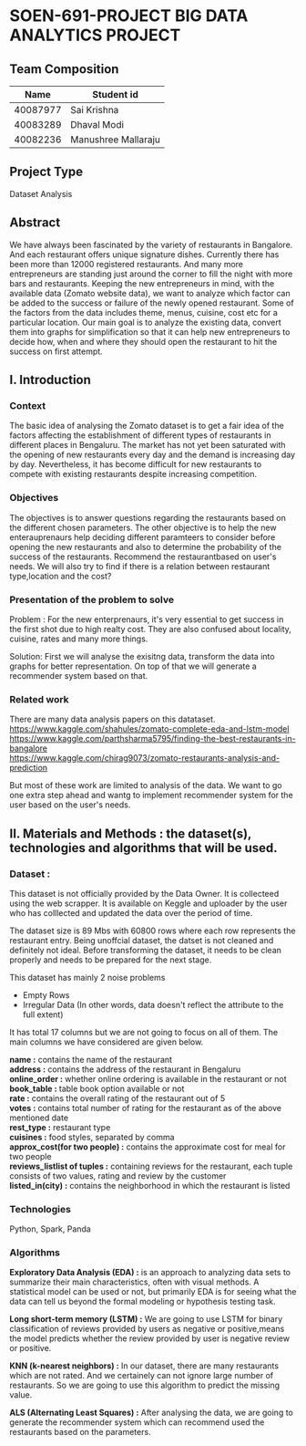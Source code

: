 # SOEN-691-PROJECT BIG DATA ANALYTICS PROJECT

## Team Composition

| Name  | Student id |
| --- | --- |
| 40087977 | Sai Krishna |
| 40083289 | Dhaval Modi |
| 40082236 | Manushree Mallaraju |

## Project Type
Dataset Analysis

## Abstract
We have always been fascinated by the variety of restaurants in Bangalore. And each restaurant offers unique signature dishes. Currently there has been more than 12000 registered restaurants. And many more entrepreneurs are standing just around the corner to fill the night with more bars and restaurants. Keeping the new entrepreneurs in mind, with the available data (Zomato website data), we want to analyze which factor can be added to the success or failure of the newly opened restaurant. Some of the factors from the data includes theme, menus, cuisine, cost etc for a particular location. Our main goal is to analyze the existing data, convert them into graphs for simplification so that it can help new entrepreneurs to decide how, when and where they should open the restaurant to hit the success on first attempt.

## I. Introduction
### Context

The basic idea of analysing the Zomato dataset is to get a fair idea of the factors affecting the establishment of different types of restaurants in different places in Bengaluru. The market has not yet been saturated with the opening of new restaurants every day and the demand is increasing day by day. Nevertheless, it has become difficult for new restaurants to compete with existing restaurants despite increasing competition.

### Objectives

The objectives is to answer questions regarding the restaurants based on the different chosen parameters. 
The other objective is to help the new enterauprenaurs help deciding different paramteers to consider before opening the new restaurants and also to determine the probability of the success of the restaurants.
Recommend the restaurantbased on user's needs.
We will also try to find if there is a relation between restaurant type,location and the cost?

### Presentation of the problem to solve

Problem : For the new enterprenaurs, it's very essential to get success in the first shot due to high realty cost. 
They are also confused about locality, cuisine, rates and many more things.

Solution: First we will analyse the exisitng data, transform the data into graphs for better representation. 
On top of that we will generate a recommender system based on that.  

### Related work 

There are many data analysis papers on this datataset. <br />
https://www.kaggle.com/shahules/zomato-complete-eda-and-lstm-model <br />
https://www.kaggle.com/parthsharma5795/finding-the-best-restaurants-in-bangalore <br />
https://www.kaggle.com/chirag9073/zomato-restaurants-analysis-and-prediction <br />

But most of these work are limited to analysis of the data. We want to go one extra step ahead and wantg to implement 
recommender system for the user based on the user's needs.

## II. Materials and Methods : the dataset(s), technologies and algorithms that will be used.

### Dataset : 

This dataset is not officially provided by the Data Owner. It is collecteed using the web scrapper. It is available on Keggle and uploader by the user who has colllected and updated the data over the period of time. 

The dataset size is 89 Mbs with 60800 rows where each row represents the restaurant entry. Being unoffcial dataset, the datset is not cleaned and definitely not ideal. Before transforming the dataset, it needs to be clean properly and needs to be prepared for the next stage. 

This dataset has mainly 2 noise problems

* Empty Rows <br />
* Irregular Data (In other words, data doesn't reflect the attribute to the full extent) <br />

It has total 17 columns but we are not going to focus on all of them. The main columns we have considered are given below.

<b>name :</b> contains the name of the restaurant <br />
<b>address :</b> contains the address of the restaurant in Bengaluru <br />
<b>online_order :</b> whether online ordering is available in the restaurant or not <br />
<b>book_table :</b> table book option available or not <br />
<b>rate :</b> contains the overall rating of the restaurant out of 5 <br />
<b>votes :</b> contains total number of rating for the restaurant as of the above mentioned date <br />
<b>rest_type :</b> restaurant type <br />
<b>cuisines :</b> food styles, separated by comma <br />
<b>approx_cost(for two people) :</b> contains the approximate cost for meal for two people <br />
<b>reviews_listlist of tuples :</b>  containing reviews for the restaurant, each tuple consists of two values, rating and review by the customer <br />
<b>listed_in(city) :</b> contains the neighborhood in which the restaurant is listed <br />

### Technologies

Python, Spark, Panda

### Algorithms

<b>Exploratory Data Analysis (EDA) :</b> is an approach to analyzing data sets to summarize their main characteristics, often with visual methods. A statistical model can be used or not, but primarily EDA is for seeing what the data can tell us beyond the formal modeling or hypothesis testing task.

<b>Long short-term memory (LSTM) :</b> We are going to use LSTM for binary classification of reviews provided by users as negative or positive,means the model predicts whether the review provided by user is negative review or positive.

<b>KNN (k-nearest neighbors) :</b> In our dataset, there are many restaurants which are not rated. And we certainely can not ignore large number of restaurants. So we are going to use this algorithm to predict the missing value.

<b>ALS (Alternating Least Squares) :</b> After analysing the data, we are going to generate the recommender system which can recommend used the restaurants based on the parameters.
